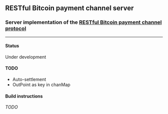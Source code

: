 ## RESTful Bitcoin payment channel server
### Server implementation of the [RESTful Bitcoin payment channel protocol](https://github.com/runeksvendsen/restful-payment-channel-server/wiki/Protocol-interface)

---

#### Status
Under development

#### TODO
* Auto-settlement
* OutPoint as key in chanMap

#### Build instructions
*TODO*


